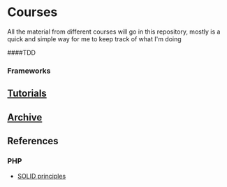 # Courses

All the material from different courses will go in this repository, mostly is a quick and simple way for me to keep track of what I'm doing

####TDD


### Frameworks

## [Tutorials](/Tutorials)
## [Archive](/Archive)


## References

### PHP

- [SOLID principles](/PHP/SolidPrinciples)